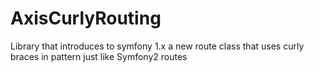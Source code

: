 AxisCurlyRouting
================

Library that introduces to symfony 1.x a new route class that uses curly braces in pattern just like Symfony2 routes
